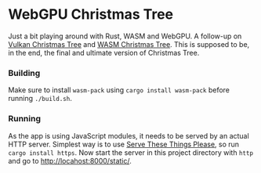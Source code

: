# WebGPU Christmas Tree

Just a bit playing around with Rust, WASM and WebGPU.
A follow-up on [Vulkan Christmas Tree](https://github.com/jacekbilski/vulkan-christmas-tree) and [WASM Christmas Tree](https://github.com/jacekbilski/wasm-christmas-tree).
This is supposed to be, in the end, the final and ultimate version of Christmas Tree.

### Building

Make sure to install `wasm-pack` using `cargo install wasm-pack` before running `./build.sh`.

### Running

As the app is using JavaScript modules, it needs to be served by an actual HTTP server.
Simplest way is to use [Serve These Things Please](https://crates.io/crates/https), so run `cargo install https`.
Now start the server in this project directory with `http` and go to [http://locahost:8000/static/](http://localhost:8000/static/).
